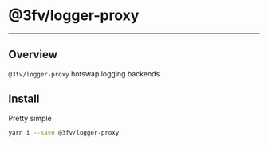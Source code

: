 # @3fv/logger-proxy
---


## Overview

`@3fv/logger-proxy` hotswap logging backends


## Install
Pretty simple

```bash
yarn i --save @3fv/logger-proxy
```
